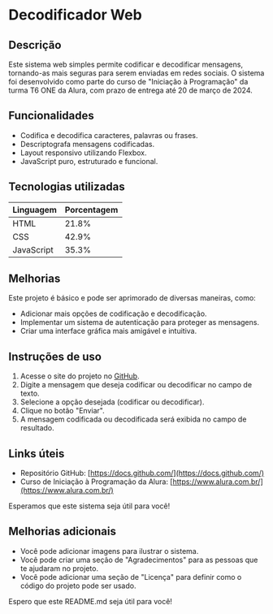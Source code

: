 # Decodificador Web

## Descrição

Este sistema web simples permite codificar e decodificar mensagens, tornando-as mais seguras para serem enviadas em redes sociais. O sistema foi desenvolvido como parte do curso de "Iniciação à Programação" da turma T6 ONE da Alura, com prazo de entrega até 20 de março de 2024.

## Funcionalidades

- Codifica e decodifica caracteres, palavras ou frases.
- Descriptografa mensagens codificadas.
- Layout responsivo utilizando Flexbox.
- JavaScript puro, estruturado e funcional.

## Tecnologias utilizadas

| Linguagem   | Porcentagem |
|-------------|-------------|
| HTML        | 21.8%       |
| CSS         | 42.9%       |
| JavaScript  | 35.3%       |

## Melhorias

Este projeto é básico e pode ser aprimorado de diversas maneiras, como:

- Adicionar mais opções de codificação e decodificação.
- Implementar um sistema de autenticação para proteger as mensagens.
- Criar uma interface gráfica mais amigável e intuitiva.

## Instruções de uso

1. Acesse o site do projeto no [GitHub](https://docs.github.com/).
2. Digite a mensagem que deseja codificar ou decodificar no campo de texto.
3. Selecione a opção desejada (codificar ou decodificar).
4. Clique no botão "Enviar".
5. A mensagem codificada ou decodificada será exibida no campo de resultado.

## Links úteis

- Repositório GitHub: [https://docs.github.com/](https://docs.github.com/)
- Curso de Iniciação à Programação da Alura: [https://www.alura.com.br/](https://www.alura.com.br/)

Esperamos que este sistema seja útil para você!

## Melhorias adicionais

- Você pode adicionar imagens para ilustrar o sistema.
- Você pode criar uma seção de "Agradecimentos" para as pessoas que te ajudaram no projeto.
- Você pode adicionar uma seção de "Licença" para definir como o código do projeto pode ser usado.

Espero que este README.md seja útil para você!

